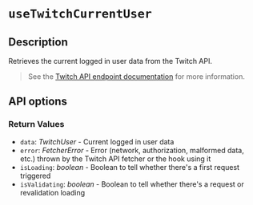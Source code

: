 # `useTwitchCurrentUser`

## Description

Retrieves the current logged in user data from the Twitch API.

> See the [Twitch API endpoint documentation](https://dev.twitch.tv/docs/api/reference#get-users) for more information.

## API options

### Return Values

- `data`: _TwitchUser_ - Current logged in user data
- `error`: _FetcherError_ - Error (network, authorization, malformed data, etc.) thrown by the Twitch API fetcher or the hook using it
- `isLoading`: _boolean_ - Boolean to tell whether there's a first request triggered
- `isValidating`: _boolean_ - Boolean to tell whether there's a request or revalidation loading
